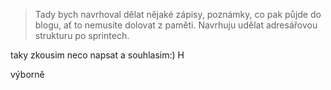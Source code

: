 > Tady bych navrhoval dělat nějaké zápisy, poznámky, co pak půjde do blogu, ať to
> nemusíte dolovat z paměti.
> Navrhuju udělat adresářovou strukturu po sprintech.

taky zkousim neco napsat a souhlasim:) H

výborně

